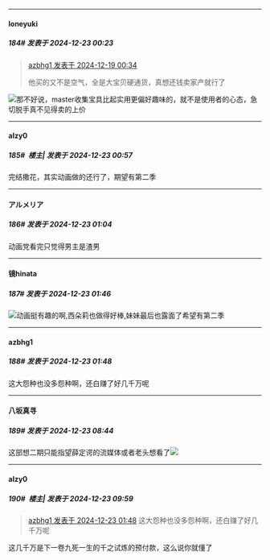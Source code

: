 ﻿
*****

####  loneyuki  
##### 184#       发表于 2024-12-23 00:23

<blockquote><a href="httphttps://bbs.saraba1st.com/2b/forum.php?mod=redirect&amp;goto=findpost&amp;pid=66960205&amp;ptid=2172504" target="_blank">azbhg1 发表于 2024-12-19 00:34</a>

他买的又不是空气，全是大宝贝硬通货，真想还钱卖家产就行了</blockquote>
<img src="https://static.saraba1st.com/image/smiley/face2017/037.png" referrerpolicy="no-referrer">那不好说，master收集宝具比起实用更偏好趣味的，就不是使用者的心态，急切脱手真不见得卖的上价


*****

####  alzy0  
##### 185#         楼主| 发表于 2024-12-23 00:57

完结撒花，其实动画做的还行了，期望有第二季


*****

####  アルメリア  
##### 186#       发表于 2024-12-23 01:04

动画党看完只觉得男主是渣男


*****

####  镜hinata  
##### 187#       发表于 2024-12-23 01:46

<img src="https://static.saraba1st.com/image/smiley/face2017/050.png" referrerpolicy="no-referrer">动画挺有趣的啊,西朵莉也做得好棒,妹妹最后也露面了希望有第二季


*****

####  azbhg1  
##### 188#       发表于 2024-12-23 01:48

这大怨种也没多怨种啊，还白赚了好几千万呢


*****

####  八坂真寻  
##### 189#       发表于 2024-12-23 08:44

这部想二期只能指望薛定谔的流媒体或者老头想看了<img src="https://static.saraba1st.com/image/smiley/face2017/067.png" referrerpolicy="no-referrer">


*****

####  alzy0  
##### 190#         楼主| 发表于 2024-12-23 09:59

<blockquote><a href="httphttps://bbs.saraba1st.com/2b/forum.php?mod=redirect&amp;goto=findpost&amp;pid=66990961&amp;ptid=2172504" target="_blank">azbhg1 发表于 2024-12-23 01:48</a>
这大怨种也没多怨种啊，还白赚了好几千万呢</blockquote>
这几千万是下一卷九死一生的千之试炼的预付款，这么说你就懂了

